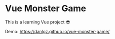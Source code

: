 # Vue Monster Game
This is a learning Vue project 😎


Demo: <a href="https://danlgz.github.io/vue-monster-game/" target="_blank">https://danlgz.github.io/vue-monster-game/</a>
